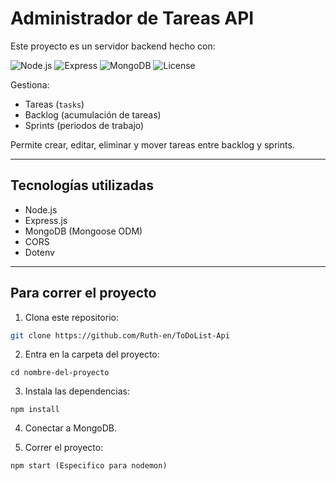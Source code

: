 # Administrador de Tareas API

Este proyecto es un servidor backend hecho con: 

![Node.js](https://img.shields.io/badge/Node.js-18.x-green?logo=node.js) 
![Express](https://img.shields.io/badge/Express.js-Framework-black?logo=express) 
![MongoDB](https://img.shields.io/badge/MongoDB-Database-green?logo=mongodb)
![License](https://img.shields.io/badge/license-MIT-blue)

Gestiona:

- Tareas (`tasks`)
- Backlog (acumulación de tareas)
- Sprints (periodos de trabajo)

Permite crear, editar, eliminar y mover tareas entre backlog y sprints.

---

## Tecnologías utilizadas

- Node.js
- Express.js
- MongoDB (Mongoose ODM)
- CORS
- Dotenv

---

## Para  correr el proyecto

1. Clona este repositorio:

```bash
git clone https://github.com/Ruth-en/ToDoList-Api
```
2. Entra en la carpeta del proyecto:
```
cd nombre-del-proyecto
```
3. Instala las dependencias:
```
npm install
```
4. Conectar a MongoDB.

5. Correr el proyecto:
```
npm start (Especifico para nodemon)
```

